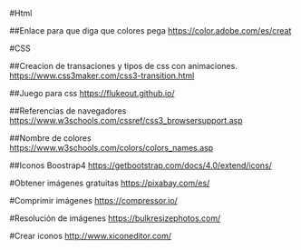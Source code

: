 #Html

##Enlace para que diga que colores pega
https://color.adobe.com/es/creat

#CSS

##Creacion de transaciones y tipos de css con animaciones.
https://www.css3maker.com/css3-transition.html

##Juego para css
https://flukeout.github.io/

##Referencias de navegadores
https://www.w3schools.com/cssref/css3_browsersupport.asp

##Nombre de colores
https://www.w3schools.com/colors/colors_names.asp

##Iconos Boostrap4
https://getbootstrap.com/docs/4.0/extend/icons/

#Obtener imágenes gratuitas
https://pixabay.com/es/

#Comprimir imágenes
https://compressor.io/

#Resolución de imágenes
https://bulkresizephotos.com/

#Crear iconos
http://www.xiconeditor.com/